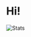 # Hi!

![Stats](https://github-readme-stats.vercel.app/api?username=scottbromander&show_icons=true&theme=radical&count_private=true)
